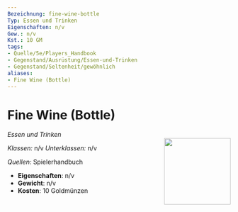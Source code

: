 ```yaml
---
Bezeichnung: fine-wine-bottle
Typ: Essen und Trinken
Eigenschaften: n/v
Gew.: n/v
Kst.: 10 GM
tags:
- Quelle/5e/Players_Handbook
- Gegenstand/Ausrüstung/Essen-und-Trinken
- Gegenstand/Seltenheit/gewöhnlich
aliases:
- Fine Wine (Bottle)
---
```

# Fine Wine (Bottle)
*Essen und Trinken*  
<img src="Symbolik/Gegenstände.webp" align="right" width="150">

_Klassen:_ n/v 
_Unterklassen:_  n/v

_Quellen:_ Spielerhandbuch

- **Eigenschaften**: n/v
- **Gewicht**: n/v
- **Kosten**: 10 Goldmünzen